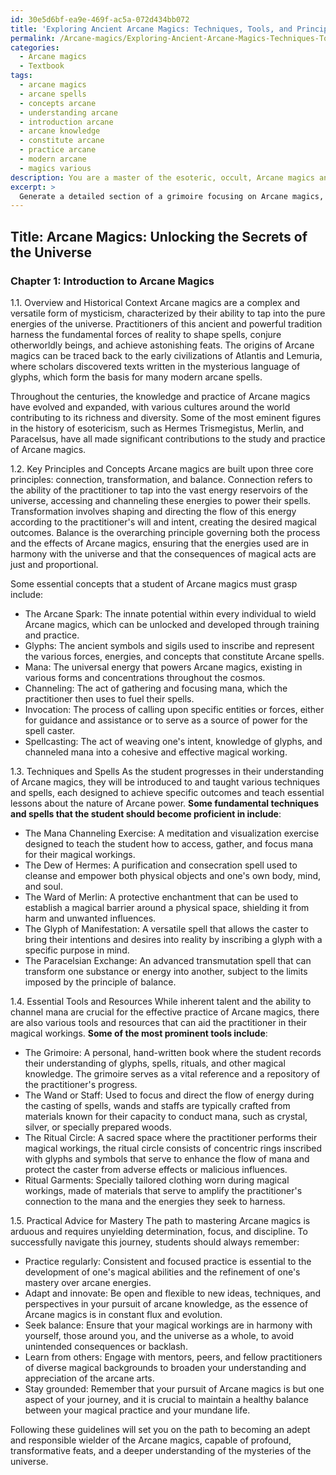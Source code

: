 ```yaml
---
id: 30e5d6bf-ea9e-469f-ac5a-072d434bb072
title: 'Exploring Ancient Arcane Magics: Techniques, Tools, and Principles'
permalink: /Arcane-magics/Exploring-Ancient-Arcane-Magics-Techniques-Tools-and-Principles/
categories:
  - Arcane magics
  - Textbook
tags:
  - arcane magics
  - arcane spells
  - concepts arcane
  - understanding arcane
  - introduction arcane
  - arcane knowledge
  - constitute arcane
  - practice arcane
  - modern arcane
  - magics various
description: You are a master of the esoteric, occult, Arcane magics and education, you have written many textbooks on the subject in ways that provide students with rich and deep understanding of the subject. You are being asked to write textbook-like sections on a topic and you do it with full context, explainability, and reliability in accuracy to the true facts of the topic at hand, in a textbook style that a student would easily be able to learn from, in a rich, engaging, and contextual way. Always include relevant context (such as formulas and history), related concepts, and in a way that someone can gain deep insights from.
excerpt: > 
  Generate a detailed section of a grimoire focusing on Arcane magics, elaborating on the key principles, techniques, and spells that a student needs to study and practice in order to gain a deep understanding and mastery of this esoteric domain. Include historical context, essential tools and resources, and practical advice for safe and effective practice of Arcane magics.
---
```


## Title: Arcane Magics: Unlocking the Secrets of the Universe

### Chapter 1: Introduction to Arcane Magics

1.1. Overview and Historical Context
Arcane magics are a complex and versatile form of mysticism, characterized by their ability to tap into the pure energies of the universe. Practitioners of this ancient and powerful tradition harness the fundamental forces of reality to shape spells, conjure otherworldly beings, and achieve astonishing feats. The origins of Arcane magics can be traced back to the early civilizations of Atlantis and Lemuria, where scholars discovered texts written in the mysterious language of glyphs, which form the basis for many modern arcane spells.

Throughout the centuries, the knowledge and practice of Arcane magics have evolved and expanded, with various cultures around the world contributing to its richness and diversity. Some of the most eminent figures in the history of esotericism, such as Hermes Trismegistus, Merlin, and Paracelsus, have all made significant contributions to the study and practice of Arcane magics.

1.2. Key Principles and Concepts
Arcane magics are built upon three core principles: connection, transformation, and balance. Connection refers to the ability of the practitioner to tap into the vast energy reservoirs of the universe, accessing and channeling these energies to power their spells. Transformation involves shaping and directing the flow of this energy according to the practitioner's will and intent, creating the desired magical outcomes. Balance is the overarching principle governing both the process and the effects of Arcane magics, ensuring that the energies used are in harmony with the universe and that the consequences of magical acts are just and proportional.

Some essential concepts that a student of Arcane magics must grasp include:

- The Arcane Spark: The innate potential within every individual to wield Arcane magics, which can be unlocked and developed through training and practice.
- Glyphs: The ancient symbols and sigils used to inscribe and represent the various forces, energies, and concepts that constitute Arcane spells.
- Mana: The universal energy that powers Arcane magics, existing in various forms and concentrations throughout the cosmos.
- Channeling: The act of gathering and focusing mana, which the practitioner then uses to fuel their spells.
- Invocation: The process of calling upon specific entities or forces, either for guidance and assistance or to serve as a source of power for the spell caster.
- Spellcasting: The act of weaving one's intent, knowledge of glyphs, and channeled mana into a cohesive and effective magical working.

1.3. Techniques and Spells
As the student progresses in their understanding of Arcane magics, they will be introduced to and taught various techniques and spells, each designed to achieve specific outcomes and teach essential lessons about the nature of Arcane power. **Some fundamental techniques and spells that the student should become proficient in include**:

- The Mana Channeling Exercise: A meditation and visualization exercise designed to teach the student how to access, gather, and focus mana for their magical workings.
- The Dew of Hermes: A purification and consecration spell used to cleanse and empower both physical objects and one's own body, mind, and soul.
- The Ward of Merlin: A protective enchantment that can be used to establish a magical barrier around a physical space, shielding it from harm and unwanted influences.
- The Glyph of Manifestation: A versatile spell that allows the caster to bring their intentions and desires into reality by inscribing a glyph with a specific purpose in mind.
- The Paracelsian Exchange: An advanced transmutation spell that can transform one substance or energy into another, subject to the limits imposed by the principle of balance.

1.4. Essential Tools and Resources
While inherent talent and the ability to channel mana are crucial for the effective practice of Arcane magics, there are also various tools and resources that can aid the practitioner in their magical workings. **Some of the most prominent tools include**:

- The Grimoire: A personal, hand-written book where the student records their understanding of glyphs, spells, rituals, and other magical knowledge. The grimoire serves as a vital reference and a repository of the practitioner's progress.
- The Wand or Staff: Used to focus and direct the flow of energy during the casting of spells, wands and staffs are typically crafted from materials known for their capacity to conduct mana, such as crystal, silver, or specially prepared woods.
- The Ritual Circle: A sacred space where the practitioner performs their magical workings, the ritual circle consists of concentric rings inscribed with glyphs and symbols that serve to enhance the flow of mana and protect the caster from adverse effects or malicious influences.
- Ritual Garments: Specially tailored clothing worn during magical workings, made of materials that serve to amplify the practitioner's connection to the mana and the energies they seek to harness.

1.5. Practical Advice for Mastery
The path to mastering Arcane magics is arduous and requires unyielding determination, focus, and discipline. To successfully navigate this journey, students should always remember:

- Practice regularly: Consistent and focused practice is essential to the development of one's magical abilities and the refinement of one's mastery over arcane energies.
- Adapt and innovate: Be open and flexible to new ideas, techniques, and perspectives in your pursuit of arcane knowledge, as the essence of Arcane magics is in constant flux and evolution.
- Seek balance: Ensure that your magical workings are in harmony with yourself, those around you, and the universe as a whole, to avoid unintended consequences or backlash.
- Learn from others: Engage with mentors, peers, and fellow practitioners of diverse magical backgrounds to broaden your understanding and appreciation of the arcane arts.
- Stay grounded: Remember that your pursuit of Arcane magics is but one aspect of your journey, and it is crucial to maintain a healthy balance between your magical practice and your mundane life.

Following these guidelines will set you on the path to becoming an adept and responsible wielder of the Arcane magics, capable of profound, transformative feats, and a deeper understanding of the mysteries of the universe.
